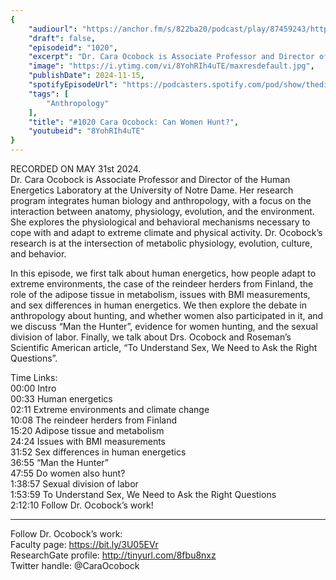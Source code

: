 ```yaml
---
{
	"audiourl": "https://anchor.fm/s/822ba20/podcast/play/87459243/https%3A%2F%2Fd3ctxlq1ktw2nl.cloudfront.net%2Fstaging%2F2024-4-31%2Fe9fff5fc-ec1e-f53d-aed0-a2d2dd948234.m4a",
	"draft": false,
	"episodeid": "1020",
	"excerpt": "Dr. Cara Ocobock is Associate Professor and Director of the Human Energetics Laboratory at the University of Notre Dame. Her research program integrates human biology and anthropology, with a focus on the interaction between anatomy, physiology, evolution, and the environment. She explores the physiological and behavioral mechanisms necessary to cope with and adapt to extreme climate and physical activity. Dr. Ocobock’s research is at the intersection of metabolic physiology, evolution, culture, and behavior.",
	"image": "https://i.ytimg.com/vi/8YohRIh4uTE/maxresdefault.jpg",
	"publishDate": 2024-11-15,
	"spotifyEpisodeUrl": "https://podcasters.spotify.com/pod/show/thedissenter/episodes/1020-Cara-Ocobock-Can-Women-Hunt-e2kbhvb",
	"tags": [
		"Anthropology"
	],
	"title": "#1020 Cara Ocobock: Can Women Hunt?",
	"youtubeid": "8YohRIh4uTE"
}
---
```

RECORDED ON MAY 31st 2024.  
Dr. Cara Ocobock is Associate Professor and Director of the Human Energetics Laboratory at the University of Notre Dame. Her research program integrates human biology and anthropology, with a focus on the interaction between anatomy, physiology, evolution, and the environment. She explores the physiological and behavioral mechanisms necessary to cope with and adapt to extreme climate and physical activity. Dr. Ocobock’s research is at the intersection of metabolic physiology, evolution, culture, and behavior.

In this episode, we first talk about human energetics, how people adapt to extreme environments, the case of the reindeer herders from Finland, the role of the adipose tissue in metabolism, issues with BMI measurements, and sex differences in human energetics. We then explore the debate in anthropology about hunting, and whether women also participated in it, and we discuss “Man the Hunter”, evidence for women hunting, and the sexual division of labor. Finally, we talk about Drs. Ocobock and Roseman’s Scientific American article, “To Understand Sex, We Need to Ask the Right Questions”.

Time Links:  
<time>00:00</time> Intro  
<time>00:33</time> Human energetics  
<time>02:11</time> Extreme environments and climate change  
<time>10:08</time> The reindeer herders from Finland  
<time>15:20</time> Adipose tissue and metabolism  
<time>24:24</time> Issues with BMI measurements  
<time>31:52</time> Sex differences in human energetics  
<time>36:55</time> “Man the Hunter”  
<time>47:55</time> Do women also hunt?  
<time>1:38:57</time> Sexual division of labor  
<time>1:53:59</time> To Understand Sex, We Need to Ask the Right Questions  
<time>2:12:10</time> Follow Dr. Ocobock’s work!

---

Follow Dr. Ocobock’s work:  
Faculty page: https://bit.ly/3U05EVr  
ResearchGate profile: http://tinyurl.com/8fbu8nxz  
Twitter handle: @CaraOcobock
